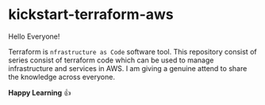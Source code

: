 # kickstart-terraform-aws

Hello Everyone! 

Terraform is `nfrastructure as Code` software tool. This repository consist of series consist of terraform code which can be used to manage infrastructure and services in AWS. 
I am giving a genuine attend to share the knowledge across everyone. 

**Happy Learning** :+1:
